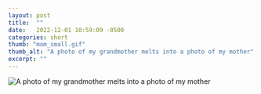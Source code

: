 ```yaml
---
layout: post
title:  ""
date:   2022-12-01 10:59:09 -0500
categories: short
thumb: "mom_small.gif"
thumb_alt: "A photo of my grandmother melts into a photo of my mother"
excerpt: ""
---
```

![A photo of my grandmother melts into a photo of my mother](/fieldnotes/assets/images/mom_large.gif)